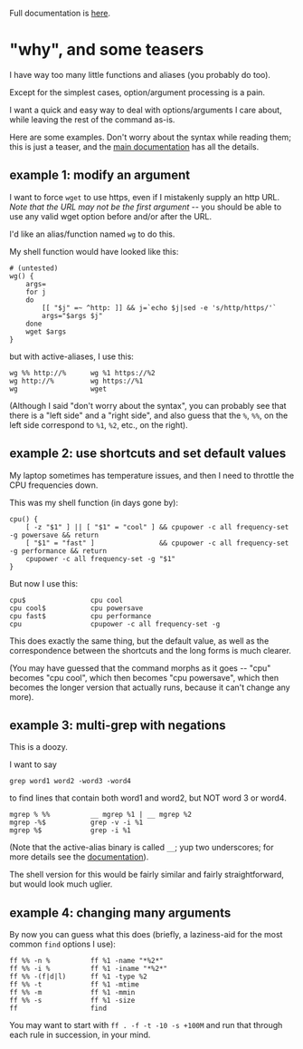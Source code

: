 Full documentation is [here](http://gitolite.com/active-aliases/index.html).

# "why", and some teasers

I have way too many little functions and aliases (you probably do too).

Except for the simplest cases, option/argument processing is a pain.

I want a quick and easy way to deal with options/arguments I care about, while
leaving the rest of the command as-is.

Here are some examples.  Don't worry about the syntax while reading them; this
is just a teaser, and the [main
documentation](http://gitolite.com/active-aliases/index.html) has all the
details.

## example 1: modify an argument

I want to force `wget` to use https, even if I mistakenly supply an http URL.
*Note that the URL may not be the first argument* -- you should be able to use
any valid wget option before and/or after the URL.

I'd like an alias/function named `wg` to do this.

My shell function would have looked like this:

    # (untested)
    wg() {
        args=
        for j
        do
            [[ "$j" =~ ^http: ]] && j=`echo $j|sed -e 's/http/https/'`
            args="$args $j"
        done
        wget $args
    }

but with active-aliases, I use this:

    wg %% http://%      wg %1 https://%2
    wg http://%         wg https://%1
    wg                  wget

(Although I said "don't worry about the syntax", you can probably see that
there is a "left side" and a "right side", and also guess that the `%`, `%%`,
on the left side correspond to `%1`, `%2`, etc., on the right).

## example 2: use shortcuts and set default values

My laptop sometimes has temperature issues, and then I need to throttle the
CPU frequencies down.

This was my shell function (in days gone by):

    cpu() {
        [ -z "$1" ] || [ "$1" = "cool" ] && cpupower -c all frequency-set -g powersave && return
        [ "$1" = "fast" ]                && cpupower -c all frequency-set -g performance && return
        cpupower -c all frequency-set -g "$1"
    }

But now I use this:

    cpu$                cpu cool
    cpu cool$           cpu powersave
    cpu fast$           cpu performance
    cpu                 cpupower -c all frequency-set -g

This does exactly the same thing, but the default value, as well as the
correspondence between the shortcuts and the long forms is much clearer.

(You may have guessed that the command morphs as it goes -- "cpu" becomes "cpu
cool", which then becomes "cpu powersave", which then becomes the longer
version that actually runs, because it can't change any more).

## example 3: multi-grep with negations

This is a doozy.

I want to say

    grep word1 word2 -word3 -word4

to find lines that contain both word1 and word2, but NOT word 3 or word4.

    mgrep % %%          __ mgrep %1 | __ mgrep %2
    mgrep -%$           grep -v -i %1
    mgrep %$            grep -i %1

(Note that the active-alias binary is called `__`; yup two underscores; for
more details see the
[documentation](http://gitolite.com/active-aliases/index.html)).

The shell version for this would be fairly similar and fairly straightforward,
but would look much uglier.

## example 4: changing many arguments

By now you can guess what this does (briefly, a laziness-aid for the most
common `find` options I use):

    ff %% -n %          ff %1 -name "*%2*"
    ff %% -i %          ff %1 -iname "*%2*"
    ff %% -(f|d|l)      ff %1 -type %2
    ff %% -t            ff %1 -mtime
    ff %% -m            ff %1 -mmin
    ff %% -s            ff %1 -size
    ff                  find

You may want to start with `ff . -f -t -10 -s +100M` and run that through each
rule in succession, in your mind.

